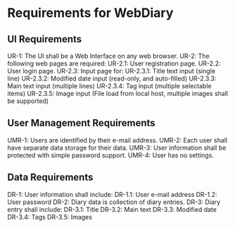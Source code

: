 # Requirements for WebDiary

## UI Requirements
UR-1: The UI shall be a Web Interface on any web browser.
UR-2: The following web pages are required:
UR-2.1: User registration page.
UR-2.2: User login page.
UR-2.3: Input page for:
UR-2.3.1: Title text input (single line)
UR-2.3.2: Modified date input (read-only, and auto-filled)
UR-2.3.3: Main text input (multiple lines)
UR-2.3.4: Tag input (multiple selectable items)
UR-2.3.5: Image input (File load from local host, multiple images shall be supported)

## User Management Requirements
UMR-1: Users are identified by their e-mail address.
UMR-2: Each user shall have separate data storage for their data.
UMR-3: User information shall be protected with simple password support.
UMR-4: User has no settings.

## Data Requirements
DR-1: User information shall include:
DR-1.1: User e-mail address
DR-1.2: User password
DR-2: Diary data is collection of diary entries.
DR-3: Diary entry shall include:
DR-3.1: Title
DR-3.2: Main text
DR-3.3: Modified date
DR-3.4: Tags
DR-3.5: Images
